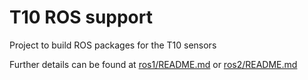 # T10 ROS support

Project to build ROS packages for the T10 sensors

Further details can be found at [ros1/README.md](ros1/README.md) or [ros2/README.md](ros2/README.md)